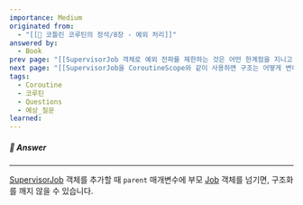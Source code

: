 ```yaml
---
importance: Medium
originated from:
  - "[[📘 코틀린 코루틴의 정석/8장 - 예외 처리]]"
answered by:
  - Book
prev page: "[[SupervisorJob 객체로 예외 전파를 제한하는 것은 어떤 한계점을 지니고 있나요?]]"
next page: "[[SupervisorJob을 CoroutineScope와 같이 사용하면 구조는 어떻게 변하나요?]]"
tags:
  - Coroutine
  - 코루틴
  - Questions
  - 예상_질문
learned:
---
```

##### 💬 Answer
---
[SupervisorJob](SupervisorJob.md) 객체를 추가할 때 `parent` 매개변수에 부모 [Job](Job.md) 객체를 넘기면, 구조화를 깨지 않을 수 있습니다.
